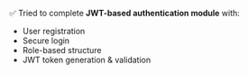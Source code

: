 
✅ Tried to complete **JWT-based authentication module** with:
- User registration
- Secure login
- Role-based structure
- JWT token generation & validation

